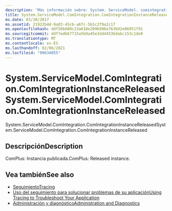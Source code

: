 ```yaml
---
description: 'Más información sobre: System. ServiceModel. comintegration. ComIntegrationInstanceReleased'
title: System.ServiceModel.ComIntegration.ComIntegrationInstanceReleased
ms.date: 03/30/2017
ms.assetid: 21922b4d-9a83-45cb-a6fc-5b1c2f9a2c17
ms.openlocfilehash: ddf58b680c23a610e209b996e763b92e06951f91
ms.sourcegitcommit: ddf7edb67715a5b9a45e3dd44536dabc153c1de0
ms.translationtype: MT
ms.contentlocale: es-ES
ms.lasthandoff: 02/06/2021
ms.locfileid: "99634055"
---
```

# <a name="systemservicemodelcomintegrationcomintegrationinstancereleased"></a><span data-ttu-id="7008a-103">System.ServiceModel.ComIntegration.ComIntegrationInstanceReleased</span><span class="sxs-lookup"><span data-stu-id="7008a-103">System.ServiceModel.ComIntegration.ComIntegrationInstanceReleased</span></span>

<span data-ttu-id="7008a-104">System.ServiceModel.ComIntegration.ComIntegrationInstanceReleased</span><span class="sxs-lookup"><span data-stu-id="7008a-104">System.ServiceModel.ComIntegration.ComIntegrationInstanceReleased</span></span>  
  
## <a name="description"></a><span data-ttu-id="7008a-105">Descripción</span><span class="sxs-lookup"><span data-stu-id="7008a-105">Description</span></span>  

 <span data-ttu-id="7008a-106">ComPlus: Instancia publicada.</span><span class="sxs-lookup"><span data-stu-id="7008a-106">ComPlus: Released instance.</span></span>  
  
## <a name="see-also"></a><span data-ttu-id="7008a-107">Vea también</span><span class="sxs-lookup"><span data-stu-id="7008a-107">See also</span></span>

- [<span data-ttu-id="7008a-108">Seguimiento</span><span class="sxs-lookup"><span data-stu-id="7008a-108">Tracing</span></span>](index.md)
- [<span data-ttu-id="7008a-109">Uso del seguimiento para solucionar problemas de su aplicación</span><span class="sxs-lookup"><span data-stu-id="7008a-109">Using Tracing to Troubleshoot Your Application</span></span>](using-tracing-to-troubleshoot-your-application.md)
- [<span data-ttu-id="7008a-110">Administración y diagnóstico</span><span class="sxs-lookup"><span data-stu-id="7008a-110">Administration and Diagnostics</span></span>](../index.md)
